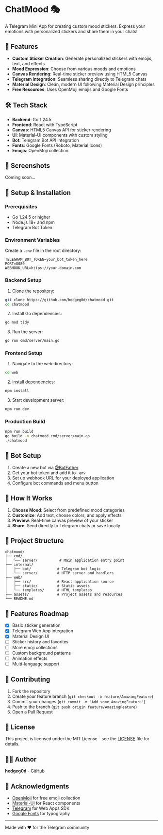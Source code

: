 # ChatMood 🎭

A Telegram Mini App for creating custom mood stickers. Express your emotions with personalized stickers and share them in your chats!

## 🚀 Features

- **Custom Sticker Creation**: Generate personalized stickers with emojis, text, and effects
- **Mood Expression**: Choose from various moods and emotions
- **Canvas Rendering**: Real-time sticker preview using HTML5 Canvas
- **Telegram Integration**: Seamless sharing directly to Telegram chats
- **Material Design**: Clean, modern UI following Material Design principles
- **Free Resources**: Uses OpenMoji emojis and Google Fonts

## 🛠️ Tech Stack

- **Backend**: Go 1.24.5
- **Frontend**: React with TypeScript
- **Canvas**: HTML5 Canvas API for sticker rendering
- **UI**: Material-UI components with custom styling
- **Bot**: Telegram Bot API integration
- **Fonts**: Google Fonts (Roboto, Material Icons)
- **Emojis**: OpenMoji collection

## 📱 Screenshots

Coming soon...

## 🔧 Setup & Installation

### Prerequisites

- Go 1.24.5 or higher
- Node.js 18+ and npm
- Telegram Bot Token

### Environment Variables

Create a `.env` file in the root directory:

```env
TELEGRAM_BOT_TOKEN=your_bot_token_here
PORT=8080
WEBHOOK_URL=https://your-domain.com
```

### Backend Setup

1. Clone the repository:
```bash
git clone https://github.com/hedgeg0d/chatmood.git
cd chatmood
```

2. Install Go dependencies:
```bash
go mod tidy
```

3. Run the server:
```bash
go run cmd/server/main.go
```

### Frontend Setup

1. Navigate to the web directory:
```bash
cd web
```

2. Install dependencies:
```bash
npm install
```

3. Start development server:
```bash
npm run dev
```

### Production Build

```bash
npm run build
go build -o chatmood cmd/server/main.go
./chatmood
```

## 🤖 Bot Setup

1. Create a new bot via [@BotFather](https://t.me/BotFather)
2. Get your bot token and add it to `.env`
3. Set up webhook URL for your deployed application
4. Configure bot commands and menu button

## 🎨 How It Works

1. **Choose Mood**: Select from predefined mood categories
2. **Customize**: Add text, choose colors, and apply effects
3. **Preview**: Real-time canvas preview of your sticker
4. **Share**: Send directly to Telegram chats or save locally

## 📁 Project Structure

```
chatmood/
├── cmd/
│   └── server/          # Main application entry point
├── internal/
│   ├── bot/            # Telegram bot logic
│   └── server/         # HTTP server and handlers
├── web/
│   ├── src/            # React application source
│   ├── static/         # Static assets
│   └── templates/      # HTML templates
├── assets/             # Project assets and resources
└── README.md
```

## 🌟 Features Roadmap

- [x] Basic sticker generation
- [x] Telegram Web App integration
- [x] Material Design UI
- [ ] Sticker history and favorites
- [ ] More emoji collections
- [ ] Custom background patterns
- [ ] Animation effects
- [ ] Multi-language support

## 🤝 Contributing

1. Fork the repository
2. Create your feature branch (`git checkout -b feature/AmazingFeature`)
3. Commit your changes (`git commit -m 'Add some AmazingFeature'`)
4. Push to the branch (`git push origin feature/AmazingFeature`)
5. Open a Pull Request

## 📄 License

This project is licensed under the MIT License - see the [LICENSE](LICENSE) file for details.

## 👨‍💻 Author

**hedgeg0d** - [GitHub](https://github.com/hedgeg0d)

## 🙏 Acknowledgments

- [OpenMoji](https://openmoji.org/) for free emoji collection
- [Material-UI](https://mui.com/) for React components
- [Telegram](https://core.telegram.org/bots/webapps) for Web Apps SDK
- [Google Fonts](https://fonts.google.com/) for typography

---

Made with ❤️ for the Telegram community